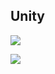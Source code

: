## Unity

![](https://user-images.githubusercontent.com/84468643/119496852-884b5000-bd81-11eb-9098-9ffaf25c9784.PNG)

![](https://user-images.githubusercontent.com/84468643/119496849-87b2b980-bd81-11eb-92da-b9535462ed85.PNG)



